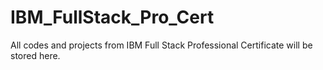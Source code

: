 # IBM_FullStack_Pro_Cert
All codes and projects from IBM Full Stack Professional Certificate will be stored here.
